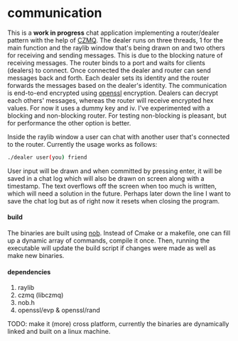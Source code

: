 # communication

This is a **work in progress** chat application implementing a router/dealer pattern with the help of [CZMQ](https://zeromq.org/languages/c/#czmq). The dealer runs on three threads, 1 for the main function and the raylib window that's being drawn on and two others for receiving and sending messages. This is due to the blocking nature of receiving messages. The router binds to a port and waits for clients (dealers) to connect. Once connected the dealer and router can send messages back and forth. Each dealer sets its identity and the router forwards the messages based on the dealer's identity. The communication is end-to-end encrypted using [openssl](https://openssl-library.org/) encryption. Dealers can decrypt each others' messages, whereas the router will receive encrypted hex values. For now it uses a dummy key and iv. I've experimented with a blocking and non-blocking router. For testing non-blocking is pleasant, but for performance the other option is better. 

Inside the raylib window a user can chat with another user that's connected to the router. Currently the usage works as follows:
```bash
./dealer user(you) friend
```
User input will be drawn and when committed by pressing enter, it will be saved in a chat log which will also be drawn on screen along with a timestamp. The text overflows off the screen when too much is written, which will need a solution in the future. Perhaps later down the line I want to save the chat log but as of right now it resets when closing the program.

#### build
The binaries are built using [nob](https://github.com/tsoding/nob.h). Instead of Cmake or a makefile, one can fill up a dynamic array of commands, compile it once. Then, running the executable will update the build script if changes were made as well as make new binaries.

#### dependencies 
1. raylib
2. czmq (libczmq)
3. nob.h
4. openssl/evp & openssl/rand

TODO: make it (more) cross platform, currently the binaries are dynamically linked and built on a linux machine. 